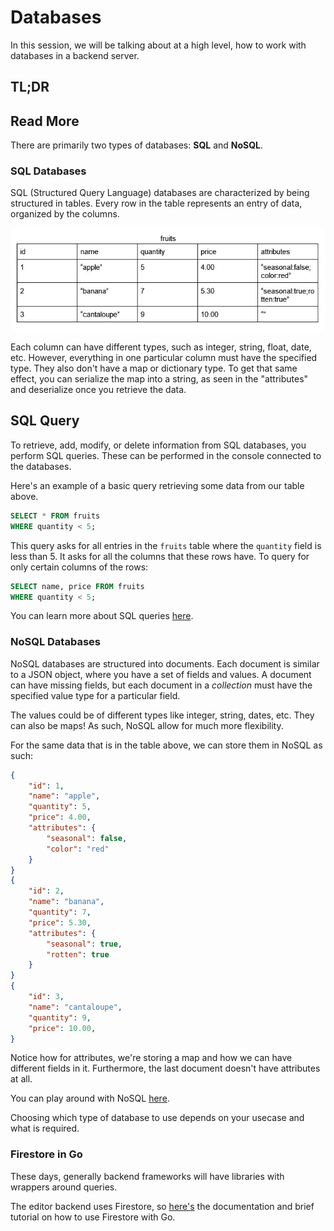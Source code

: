 # Databases

In this session, we will be talking about at a high level, how to work with databases in a backend server.

## TL;DR

## Read More
There are primarily two types of databases: **SQL** and **NoSQL**.

### SQL Databases
SQL (Structured Query Language) databases are characterized by being structured in tables. Every row in the table represents an entry of data, organized by the columns. 

![SQL table](./table.jpg)

Each column can have different types, such as integer, string, float, date, etc. However, everything in one particular column must have the specified type. They also don't have a map or dictionary type. To get that same effect, you can serialize the map into a string, as seen in the "attributes" and deserialize once you retrieve the data. 

## SQL Query
To retrieve, add, modify, or delete information from SQL databases, you perform SQL queries. These can be performed in the console connected to the databases.

Here's an example of a basic query retrieving some data from our table above.

```SQL
SELECT * FROM fruits
WHERE quantity < 5;
```

This query asks for all entries in the `fruits` table where the `quantity` field is less than 5. It asks for all the columns that these rows have. To query for only certain columns of the rows:

```SQL
SELECT name, price FROM fruits
WHERE quantity < 5;
```

You can learn more about SQL queries [here](https://www.w3schools.com/sql/).

### NoSQL Databases
NoSQL databases are structured into documents. Each document is similar to a JSON object, where you have a set of fields and values. A document can have missing fields, but each document in a *collection* must have the specified value type for a particular field.

The values could be of different types like integer, string, dates, etc. They can also be maps! As such, NoSQL allow for much more flexibility.

For the same data that is in the table above, we can store them in NoSQL as such:

```JSON
{
    "id": 1,
    "name": "apple",
    "quantity": 5,
    "price": 4.00,
    "attributes": {
        "seasonal": false,
        "color": "red"
    }
}
{
    "id": 2,
    "name": "banana",
    "quantity": 7,
    "price": 5.30,
    "attributes": {
        "seasonal": true,
        "rotten": true
    }
}
{
    "id": 3,
    "name": "cantaloupe",
    "quantity": 9,
    "price": 10.00,
}

```

Notice how for attributes, we're storing a map and how we can have different fields in it. Furthermore, the last document doesn't have attributes at all.

You can play around with NoSQL [here](https://www.mongodb.com/nosql-explained).

Choosing which type of database to use depends on your usecase and what is required. 

### Firestore in Go
These days, generally backend frameworks will have libraries with wrappers around queries.

The editor backend uses Firestore, so [here's](https://cloud.google.com/go/docs/reference/cloud.google.com/go/firestore/latest) the documentation and brief tutorial on how to use Firestore with Go.